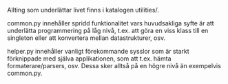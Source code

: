 Allting som underlättar livet finns i katalogen utilities/.

common.py innehåller spridd funktionalitet vars huvudsakliga syfte är att underlätta programmering på låg nivå, t.ex. att göra en viss klass till en singleton eller att konvertera mellan datastrukturer, osv.

helper.py innehåller vanligt förekommande sysslor som är starkt förknippade med själva applikationen, som att t.ex. hämta formaterare/parsers, osv. Dessa sker alltså på en högre nivå än exempelvis common.py.